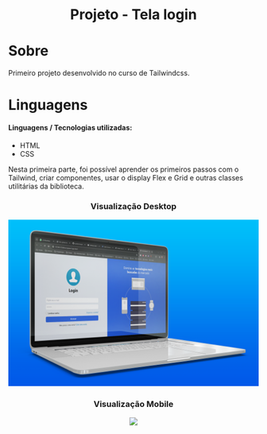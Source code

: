 <h1 align="center">Projeto - Tela login</h1>

# Sobre

<p>Primeiro projeto desenvolvido no curso de Tailwindcss.</p>

# Linguagens

<h4>Linguagens / Tecnologias utilizadas:</h4>
<ul>
    <li>HTML</li>
    <li>CSS</li>
    
</ul>

<p>Nesta primeira parte, foi possível aprender os primeiros passos com o Tailwind, criar componentes, usar o display Flex e Grid e outras classes utilitárias da biblioteca.</p>

<h3 align="center">Visualização Desktop</h3>
<p align="center">
<img src="src/assets/mockup-desktop.png">
</p>

<h3 align="center">Visualização Mobile</h3>
<p align="center">
<img src="src/assets/mockup-mobile.png">
</p>